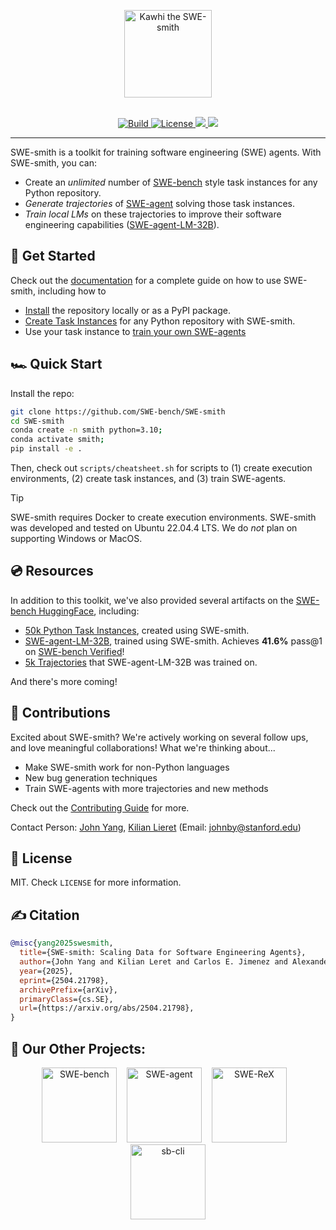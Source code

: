 <p align="center">
  <a href="https://swesmith.com/">
    <img src="docs/assets/banner.png" style="height: 10em" alt="Kawhi the SWE-smith" />
  </a>
</p>

<br>

<div align="center">
<a href="https://www.python.org/">
  <img alt="Build" src="https://img.shields.io/badge/Python-3.10+-1f425f.svg?color=purple">
</a>
<a href="https://copyright.princeton.edu/policy">
  <img alt="License" src="https://img.shields.io/badge/License-MIT-blue">
</a>
<a href="https://badge.fury.io/py/swesmith">
  <img src="https://badge.fury.io/py/swesmith.svg">
</a>
<a href="https://arxiv.org/abs/2504.21798">
  <img src="https://img.shields.io/badge/arXiv-2504.21798-b31b1b.svg">
</a>
</div>

<hr />

SWE-smith is a toolkit for training software engineering (SWE) agents. With SWE-smith, you can:
* Create an *unlimited* number of [SWE-bench](https://github.com/SWE-bench/SWE-bench) style task instances for any Python repository.
* *Generate trajectories* of [SWE-agent](https://github.com/SWE-agent/SWE-agent) solving those task instances.
* *Train local LMs* on these trajectories to improve their software engineering capabilities ([SWE-agent-LM-32B](https://huggingface.co/SWE-bench/SWE-agent-LM-32B)).

## 🚀 Get Started
Check out the [documentation](https://swesmith.com/getting_started/) for a complete guide on how to use SWE-smith, including how to
* [Install](https://swesmith.com/getting_started/installation/) the repository locally or as a PyPI package.
* [Create Task Instances](https://swesmith.com/guides/create_instances/) for any Python repository with SWE-smith.
* Use your task instance to [train your own SWE-agents](https://swesmith.com/guides/train_swe_agent/)

## 🏎️ Quick Start
Install the repo:
```bash
git clone https://github.com/SWE-bench/SWE-smith
cd SWE-smith
conda create -n smith python=3.10;
conda activate smith;
pip install -e .
```

Then, check out `scripts/cheatsheet.sh` for scripts to (1) create execution environments, (2) create task instances, and (3) train SWE-agents.

> [!TIP]
> SWE-smith requires Docker to create execution environments. SWE-smith was developed and tested on Ubuntu 22.04.4 LTS.
> We do *not* plan on supporting Windows or MacOS.

## 💿 Resources
In addition to this toolkit, we've also provided several artifacts on the [SWE-bench HuggingFace](https://huggingface.co/SWE-bench), including:
* [50k Python Task Instances](https://huggingface.co/datasets/SWE-bench/SWE-smith), created using SWE-smith.
* [SWE-agent-LM-32B](https://huggingface.co/SWE-bench/SWE-agent-LM-32B), trained using SWE-smith. Achieves **41.6%** pass@1 on [SWE-bench Verified](https://huggingface.co/datasets/SWE-bench/SWE-bench_Verified)!
* [5k Trajectories](https://huggingface.co/datasets/SWE-bench/SWE-smith-trajectories) that SWE-agent-LM-32B was trained on.

And there's more coming!

## 💫 Contributions
Excited about SWE-smith? We're actively working on several follow ups, and love meaningful collaborations! What we're thinking about...
* Make SWE-smith work for non-Python languages
* New bug generation techniques
* Train SWE-agents with more trajectories and new methods

Check out the [Contributing Guide](CONTRIBUTING.md) for more.

Contact Person: [John Yang](https://john-b-yang.github.io/), [Kilian Lieret](https://lieret.net)
(Email: [johnby@stanford.edu](mailto:johnby@stanford.edu))

## 🪪 License
MIT. Check `LICENSE` for more information.

## ✍️ Citation

```bibtex
@misc{yang2025swesmith,
  title={SWE-smith: Scaling Data for Software Engineering Agents}, 
  author={John Yang and Kilian Leret and Carlos E. Jimenez and Alexander Wettig and Kabir Khandpur and Yanzhe Zhang and Binyuan Hui and Ofir Press and Ludwig Schmidt and Diyi Yang},
  year={2025},
  eprint={2504.21798},
  archivePrefix={arXiv},
  primaryClass={cs.SE},
  url={https://arxiv.org/abs/2504.21798}, 
}
```

## 📕 Our Other Projects:
<div align="center">
  <a href="https://github.com/SWE-bench/SWE-bench"><img src="docs/assets/swebench_logo_text_below.svg" alt="SWE-bench" height="120px"></a>
  &nbsp;&nbsp;
  <a href="https://github.com/SWE-agent/SWE-agent"><img src="docs/assets/sweagent_logo_text_below.svg" alt="SWE-agent" height="120px"></a>
  &nbsp;&nbsp;
  <a href="https://github.com/SWE-agent/SWE-ReX"><img src="docs/assets/swerex_logo_text_below.svg" alt="SWE-ReX" height="120px"></a>
  &nbsp;&nbsp;
  <a href="https://github.com/SWE-bench/sb-cli"><img src="docs/assets/sbcli_logo_text_below.svg" alt="sb-cli" height="120px"></a>
</div>
